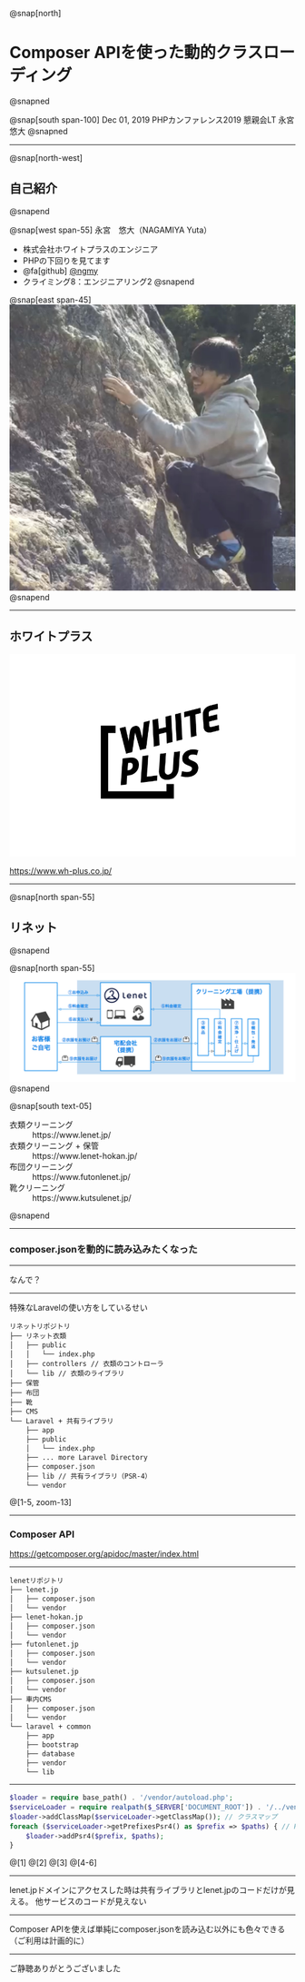 @snap[north]
# Composer APIを使った動的クラスローディング
@snapned

@snap[south span-100]
Dec 01, 2019
PHPカンファレンス2019 懇親会LT
永宮　悠大
@snapned

---

@snap[north-west]
## 自己紹介
@snapend

@snap[west span-55]
永宮　悠大（NAGAMIYA Yuta）
- 株式会社ホワイトプラスのエンジニア
- PHPの下回りを見てます
- @fa[github] [@ngmy](https://github.com/ngmy)
- クライミング8：エンジニアリング2
@snapend

@snap[east span-45]
![IMAGE](assets/img/profile.jpg)
@snapend

---

## ホワイトプラス

![IMAGE](assets/img/wplogo.png)

https://www.wh-plus.co.jp/

---

@snap[north span-55]
## リネット
@snapend

@snap[north span-55]
![IMAGE](assets/img/lenet-service.png)
@snapend

@snap[south text-05]
<dl>
    <dt>衣類クリーニング</dt>
    <dd>https://www.lenet.jp/</dd>
    <dt>衣類クリーニング + 保管</dt>
    <dd>https://www.lenet-hokan.jp/</dd>
    <dt>布団クリーニング</dt>
    <dd>https://www.futonlenet.jp/</dd>
    <dt>靴クリーニング</dt>
    <dd>https://www.kutsulenet.jp/</dd>
</dl>
@snapend

---

### composer.jsonを動的に読み込みたくなった

---

なんで？

---

特殊なLaravelの使い方をしているせい

```
リネットリポジトリ
├── リネット衣類
│   ├── public
│   │   └── index.php
│   ├── controllers // 衣類のコントローラ
│   └── lib // 衣類のライブラリ
├── 保管
├── 布団
├── 靴
├── CMS
└── Laravel + 共有ライブラリ
    ├── app
    ├── public
    │   └── index.php
    ├── ... more Laravel Directory
    ├── composer.json
    ├── lib // 共有ライブラリ（PSR-4）
    └── vendor
```

@[1-5, zoom-13]

---

### Composer API

https://getcomposer.org/apidoc/master/index.html

---

```
lenetリポジトリ
├── lenet.jp
│   ├── composer.json
│   └── vendor
├── lenet-hokan.jp
│   ├── composer.json
│   └── vendor
├── futonlenet.jp
│   ├── composer.json
│   └── vendor
├── kutsulenet.jp
│   ├── composer.json
│   └── vendor
├── 車内CMS
│   ├── composer.json
│   └── vendor
└── laravel + common
    ├── app
    ├── bootstrap
    ├── database
    ├── vendor    
    └── lib
```

---

```php
$loader = require base_path() . '/vendor/autoload.php';
$serviceLoader = require realpath($_SERVER['DOCUMENT_ROOT']) . '/../vendor/autoload.php';
$loader->addClassMap($serviceLoader->getClassMap()); // クラスマップ
foreach ($serviceLoader->getPrefixesPsr4() as $prefix => $paths) { // PSR-4
    $loader->addPsr4($prefix, $paths);
}
```

@[1]
@[2]
@[3]
@[4-6]

---

lenet.jpドメインにアクセスした時は共有ライブラリとlenet.jpのコードだけが見える。
他サービスのコードが見えない

---

Composer APIを使えば単純にcomposer.jsonを読み込む以外にも色々できる
（ご利用は計画的に）

---

ご静聴ありがとうございました

